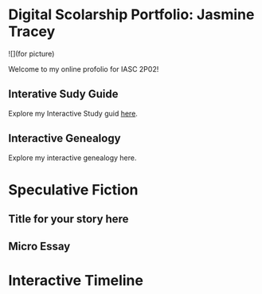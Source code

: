 # Digital Scolarship Portfolio: Jasmine Tracey

![](for picture)

Welcome to my online profolio for IASC 2P02!

## Interative Sudy Guide 

Explore my Interactive Study guid [here](2P02Team1InteractiveStudyGuide.html).

## Interactive Genealogy 

Explore my interactive genealogy here.

# Speculative Fiction 

## Title for your story here

## Micro Essay 

# Interactive Timeline
